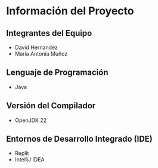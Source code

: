 # Información del Proyecto

## Integrantes del Equipo
- David Hernandez
- Maria Antonia Muñoz

## Lenguaje de Programación
- Java

## Versión del Compilador
- OpenJDK 22

## Entornos de Desarrollo Integrado (IDE)
- Replit
- IntelliJ IDEA

